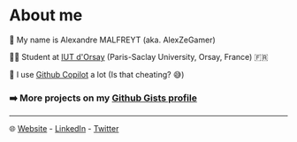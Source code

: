# About me

:bust_in_silhouette: My name is Alexandre MALFREYT (aka. AlexZeGamer)

:student: Student at [IUT d'Orsay](https://www.iut-orsay.universite-paris-saclay.fr/) (Paris-Saclay University, Orsay, France) 🇫🇷

:robot: I use [Github Copilot](https://copilot.github.com/) a lot (Is that cheating? :sweat_smile:)



### ➡️ **More projects on my [Github Gists profile](https://gist.github.com/AlexZeGamer)**

---

:globe_with_meridians: [Website](https://alexandre.malfre.yt/) - [LinkedIn](https://www.linkedin.com/in/alexandre-malfreyt/) - [Twitter](https://www.twitter.com/AlexMalfr)

